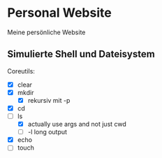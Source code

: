 # Personal Website

Meine persönliche Website

## Simulierte Shell und Dateisystem

Coreutils:
- [x] clear
- [x] mkdir
  - [x] rekursiv mit -p
- [x] cd
- [ ] ls
  - [x] actually use args and not just cwd
  - [ ] -l long output
- [x] echo
- [ ] touch
